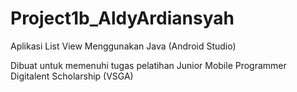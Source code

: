 # Project1b_AldyArdiansyah

Aplikasi List View Menggunakan Java (Android Studio)

Dibuat untuk memenuhi tugas pelatihan Junior Mobile Programmer Digitalent Scholarship (VSGA)
